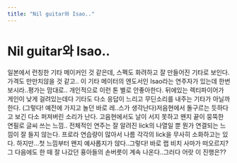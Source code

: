 ```yaml
---
title: "Nil guitar와 Isao.."
---
```

# Nil guitar와 Isao..

일본에서 런칭한 기타 메이커인 것 같은데, 스펙도 화려하고 잘 만들어진 기타로 보인다. 가격도 만만치않을 것 같고..
이 기타 메이터의 엔도서인 Isao라는 연주자가 있는데 한번 보시라..평가는 맘대로..
개인적으로 이런 톤 별로 안좋아한다. 뒤에있는 렉티파이어가 게인이 낮게 걸려있는데다 기타도 다소 응답이 느리고 무딘소리를 내주는 기타가 아닐까한다. (그렇다! 예전에 가지고 놀던 바로 레..스가 생각난다)저음현에서 돌구르는 듯하다고 보긴 다소 퍼져버린 소리가 난다. 고음현에서도 날이 서지 못하고 왠지 끝이 뭉뚝한 연필로 글씨 쓰는 느낌..
전체적인 연주는 잘 알려진 lick의 나열일 뿐 뭔가 연결되는 느낌이 잘 들지 않는다. 프로라 연습량이 많아서 나름 각각의 lick을 무사히 소화하고는 있다.
하지만...첫 느낌부터 왠지 예사롭지가 않다..그렇다! 바로 랩 비치 사마가 떠오르지? 그 다음에도 한 때 잘 나갔던 횽아들의 손버릇이 계속 나온다..그러다 어랏 이 진행은??




